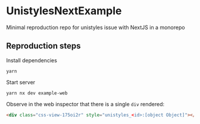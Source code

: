 # UnistylesNextExample

Minimal reproduction repo for unistyles issue with NextJS in a monorepo

## Reproduction steps

Install dependencies

```yarn```

Start server

```yarn nx dev example-web```

Observe in the web inspector that there is a single `div` rendered:

```html
<div class="css-view-175oi2r" style="unistyles_<id>:[object Object]"></div>
```
